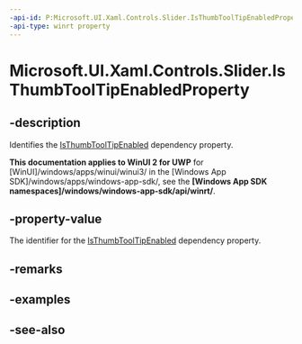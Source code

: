 ```yaml
---
-api-id: P:Microsoft.UI.Xaml.Controls.Slider.IsThumbToolTipEnabledProperty
-api-type: winrt property
---
```


<!-- Property syntax
public Windows.UI.Xaml.DependencyProperty IsThumbToolTipEnabledProperty { get; }
-->

# Microsoft.UI.Xaml.Controls.Slider.IsThumbToolTipEnabledProperty

## -description
Identifies the [IsThumbToolTipEnabled](slider_isthumbtooltipenabled.md) dependency property.

**This documentation applies to WinUI 2 for UWP** for [WinUI]/windows/apps/winui/winui3/ in the [Windows App SDK]/windows/apps/windows-app-sdk/, see the **[Windows App SDK namespaces]/windows/windows-app-sdk/api/winrt/**.

## -property-value
The identifier for the [IsThumbToolTipEnabled](slider_isthumbtooltipenabled.md) dependency property.

## -remarks

## -examples

## -see-also
